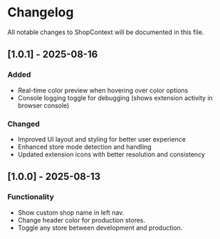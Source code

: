 # Changelog

All notable changes to ShopContext will be documented in this file.

## [1.0.1] - 2025-08-16

### Added
- Real-time color preview when hovering over color options
- Console logging toggle for debugging (shows extension activity in browser console)

### Changed
- Improved UI layout and styling for better user experience
- Enhanced store mode detection and handling
- Updated extension icons with better resolution and consistency

## [1.0.0] - 2025-08-13

### Functionality
- Show custom shop name in left nav.
- Change header color for production stores.
- Toggle any store between development and production.
